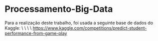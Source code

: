 # Processamento-Big-Data
Para a realização deste trabalho, foi usada a seguinte base de dados do Kaggle: \\
\ \ \ https://www.kaggle.com/competitions/predict-student-performance-from-game-play
